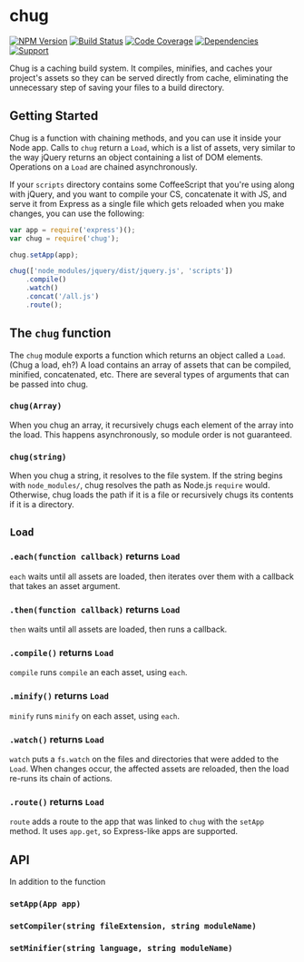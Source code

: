 # chug

 [![NPM Version](https://badge.fury.io/js/chug.png)](http://badge.fury.io/js/chug)
 [![Build Status](https://travis-ci.org/zerious/chug.png?branch=master)](https://travis-ci.org/zerious/chug)
 [![Code Coverage](https://coveralls.io/repos/zerious/chug/badge.png?branch=master)](https://coveralls.io/r/zerious/chug)
 [![Dependencies](https://david-dm.org/zerious/chug.png?theme=shields.io)](https://david-dm.org/zerious/chug)
 [![Support](http://img.shields.io/gittip/zerious.png)](https://www.gittip.com/zerious/)

Chug is a caching build system. It compiles, minifies, and caches your
project's assets so they can be served directly from cache, eliminating
the unnecessary step of saving your files to a build directory.

## Getting Started

Chug is a function with chaining methods, and you can use it inside your Node
app. Calls to ```chug``` return a ```Load```, which is a list of assets, very
similar to the way jQuery returns an object containing a list of DOM elements.
Operations on a ```Load``` are chained asynchronously.

If your ```scripts``` directory contains some CoffeeScript that you're using
along with jQuery, and you want to compile your CS, concatenate it with JS,
and serve it from Express as a single file which gets reloaded when you make
changes, you can use the following:
```javascript
var app = require('express')();
var chug = require('chug');

chug.setApp(app);

chug(['node_modules/jquery/dist/jquery.js', 'scripts'])
	.compile()
	.watch()
	.concat('/all.js')
	.route();
```


## The `chug` function

The `chug` module exports a function which returns an object called a `Load`.
(Chug a load, eh?) A load contains an array of assets that can be compiled,
minified, concatenated, etc.  There are several types of arguments that can
be passed into chug.

### `chug(Array)`
When you chug an array, it recursively chugs each element of the array into
the load. This happens asynchronously, so module order is not guaranteed.

### `chug(string)`
When you chug a string, it resolves to the file system. If the string begins
with `node_modules/`, chug resolves the path as Node.js `require` would.
Otherwise, chug loads the path if it is a file or recursively chugs its
contents if it is a directory.

## `Load`

### `.each(function callback)` returns `Load`
`each` waits until all assets are loaded, then iterates over them
with a callback that takes an asset argument.

### `.then(function callback)` returns `Load`
`then` waits until all assets are loaded, then runs a callback.

### `.compile()` returns `Load`
`compile` runs `compile` an each asset, using `each`.

### `.minify()` returns `Load`
`minify` runs `minify` on each asset, using `each`.

### `.watch()` returns `Load`
`watch` puts a `fs.watch` on the files and directories that were
added to the `Load`. When changes occur, the affected assets are
reloaded, then the load re-runs its chain of actions.

### `.route()` returns `Load`
`route` adds a route to the app that was linked to `chug` with
the `setApp` method. It uses `app.get`, so Express-like apps are
supported.

## API

In addition to the function

### `setApp(App app)`

### `setCompiler(string fileExtension, string moduleName)`

### `setMinifier(string language, string moduleName)`